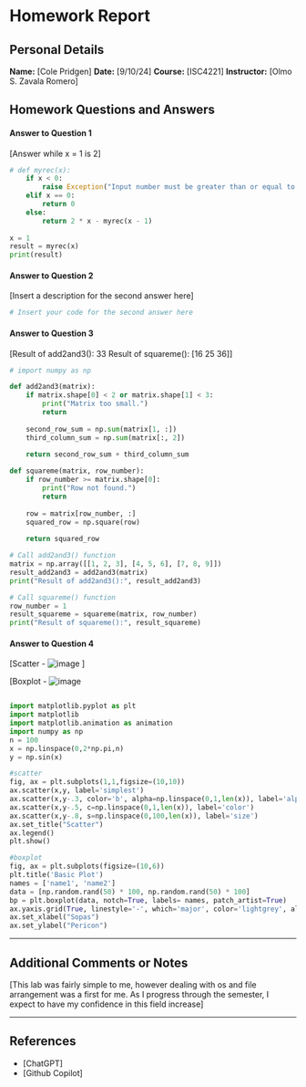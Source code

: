 # Homework Report

## Personal Details
**Name:** [Cole Pridgen]
**Date:** [9/10/24]
**Course:** [ISC4221]
**Instructor:** [Olmo S. Zavala Romero]

## Homework Questions and Answers

#### Answer to Question 1
[Answer while x = 1 is 2]

```python
# def myrec(x):
    if x < 0:
        raise Exception("Input number must be greater than or equal to 0.")
    elif x == 0:
        return 0
    else:
        return 2 * x - myrec(x - 1)
    
x = 1
result = myrec(x)
print(result)

```

#### Answer to Question 2
[Insert a description for the second answer here]

```python
# Insert your code for the second answer here
```

#### Answer to Question 3

[Result of add2and3(): 33
Result of squareme(): [16 25 36]]

```python
# import numpy as np

def add2and3(matrix):
    if matrix.shape[0] < 2 or matrix.shape[1] < 3:
        print("Matrix too small.")
        return
    
    second_row_sum = np.sum(matrix[1, :])
    third_column_sum = np.sum(matrix[:, 2])
    
    return second_row_sum + third_column_sum

def squareme(matrix, row_number):
    if row_number >= matrix.shape[0]:
        print("Row not found.")
        return
    
    row = matrix[row_number, :]
    squared_row = np.square(row)
    
    return squared_row

# Call add2and3() function
matrix = np.array([[1, 2, 3], [4, 5, 6], [7, 8, 9]])
result_add2and3 = add2and3(matrix)
print("Result of add2and3():", result_add2and3)

# Call squareme() function
row_number = 1
result_squareme = squareme(matrix, row_number)
print("Result of squareme():", result_squareme)

```

#### Answer to Question 4
[Scatter - ![image](https://github.com/user-attachments/assets/ee140d8f-9b7e-4c60-a884-934231f6151c)
]

[Boxplot - ![image](https://github.com/user-attachments/assets/bc282a15-ef33-4df9-9d08-76fe0eafb883)

```python

import matplotlib.pyplot as plt
import matplotlib
import matplotlib.animation as animation
import numpy as np
n = 100
x = np.linspace(0,2*np.pi,n)
y = np.sin(x)

#scatter
fig, ax = plt.subplots(1,1,figsize=(10,10))
ax.scatter(x,y, label='simplest')
ax.scatter(x,y-.3, color='b', alpha=np.linspace(0,1,len(x)), label='alpha')    # alpha
ax.scatter(x,y-.5, c=np.linspace(0,1,len(x)), label='color')                   # color
ax.scatter(x,y-.8, s=np.linspace(0,100,len(x)), label='size')                 # Size
ax.set_title("Scatter")
ax.legend()
plt.show()

#boxplot
fig, ax = plt.subplots(figsize=(10,6))
plt.title('Basic Plot')
names = ['name1', 'name2']
data = [np.random.rand(50) * 100, np.random.rand(50) * 100]
bp = plt.boxplot(data, notch=True, labels= names, patch_artist=True)
ax.yaxis.grid(True, linestyle='-', which='major', color='lightgrey', alpha=0.5)
ax.set_xlabel("Sopas")
ax.set_ylabel("Pericon")

```
---


## Additional Comments or Notes

[This lab was fairly simple to me, however dealing with os and file arrangement was a first for me. As I progress through the semester, I expect to have my confidence in this field increase]

---

## References 

- [ChatGPT]
- [Github Copilot]
